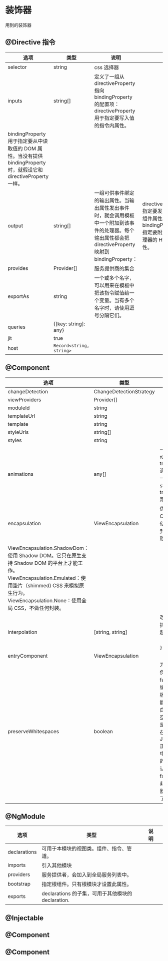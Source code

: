 # 装饰器

用到的装饰器

## @Directive 指令

<!-- prettier-ignore-start -->
| 选项               | 类型     | 说明             |     |
| --------------- | -------- | ----- | --- |
| selector           | string   | css 选择器          |     |
| inputs             | string[] | 定义了一组从 directiveProperty 指向 bindingProperty 的配置项：directiveProperty 用于指定要写入值的指令内属性。         |
| bindingProperty 用于指定要从中读取值的 DOM 属性。当没有提供 bindingProperty 时，就假设它和 directiveProperty 一样。 |          |
| output             | string[] | 一组可供事件绑定的输出属性。当输出属性发出事件时，就会调用模板中一个附加到该事件的处理器。每个输出属性都会把 directiveProperty 映射到 bindingProperty： | directiveProperty 指定要发出事件的组件属性。bindingProperty 指定要附加事件处理器的 HTML 属性。|
|provides|Provider[]|服务提供商的集合||
|exportAs|string|一个或多个名字，可以用来在模板中把该指令赋值给一个变量。当有多个名字时，请使用逗号分隔它们。||
|queries|{[key: string]: any}|||
|jit|true|||
|host|`Record<string, string>`|||
<!-- prettier-ignore-end -->

## @Component

<!-- prettier-ignore-start -->
| 选项            | 类型                    | 说明 |     |
| --------------- | ----------------------- | ------------------- | --- |
| changeDetection | ChangeDetectionStrategy |      |     |
| viewProviders   | Provider[]              |      |     |
| moduleId        | string                  |      |     |
| templateUrl     | string                  |      |     |
| template        | string                  |      |     |
| styleUrls       | string[]                |      |     |
| styles          | string                  |      |     |
| animations      | any[]                   | 一个或多个动画 trigger() 调用，包含一些 state() 和 transition() 定义。 |     |
| encapsulation   | ViewEncapsulation       | 供模板和 CSS 样式使用的样式封装策略。取值为：   |
ViewEncapsulation.ShadowDom：使用 Shadow DOM。它只在原生支持 Shadow DOM 的平台上才能工作。ViewEncapsulation.Emulated：使用垫片（shimmed) CSS 来模拟原生行为。ViewEncapsulation.None：使用全局 CSS，不做任何封装。 |
| interpolation | [string, string] | 改写默认的插值表达式起止分界符（`{{` 和 `}}`） | |
| entryComponent | ViewEncapsulation | | |
| preserveWhitespaces | boolean | 为 true 则保留，为 false 则从编译后的模板中移除可能多余的空白字符。 空白字符就是指那些能在 JavaScript 正则表达式中匹配 \s 的字符。默认为 false，除非通过编译器选项改写了它。 | |
<!-- prettier-ignore-end -->

## @NgModule

<!-- prettier-ignore-start -->
| 选项         | 类型                                         | 说明 |     |
| ------------ | ------------------------------------------ | ---- | --- |
| declarations | 可用于本模块的视图类。组件、指令、管道。           |      |     |
| imports      | 引入其他模块      |      |     |
| providers    | 服务提供者，会加入到全局服务列表中。               |      |     |
| bootstrap    | 指定根组件。只有根模块才设置此属性。               |      |     |
| exports      | declarations 的子集，可用于其他模块的 declaration. |      |     |
<!-- prettier-ignore-end -->

## @Injectable

## @Component

## @Component
